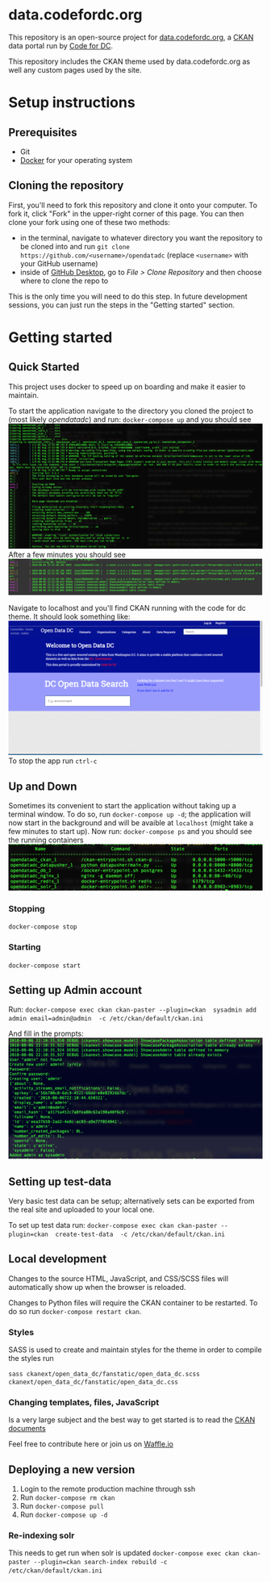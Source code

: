# data.codefordc.org

This repository is an open-source project for [data.codefordc.org](http://data.codefordc.org/), a [CKAN](https://ckan.org/) data portal run by [Code for DC](https://codefordc.org/).

This repository includes the CKAN theme used by data.codefordc.org as well any custom pages used by the site.

# Setup instructions

## Prerequisites

- Git
- [Docker](https://docs.docker.com/engine/installation/) for your operating system

## Cloning the repository

First, you'll need to fork this repository and clone it onto your computer. To fork it, click "Fork" in the upper-right corner of this page. You can then clone your fork using one of these two methods:
- in the terminal, navigate to whatever directory you want the repository to be cloned into and run `git clone https://github.com/<username>/opendatadc` (replace `<username>` with your GitHub username)
- inside of [GitHub Desktop](https://desktop.github.com/), go to _File > Clone Repository_ and then choose where to clone the repo to

This is the only time you will need to do this step. In future development sessions, you can just run the steps in the "Getting started" section.

# Getting started
## Quick Started
This project uses docker to speed up on boarding and make it easier to maintain.  

To start the application navigate to the directory you cloned the project to (most likely _opendatadc_) and run:
`docker-compose up` and you should see ![starting](assets/starting-up.png)  After a few minutes you should see ![started](assets/started.png)

Navigate to localhost and you'll find CKAN running with the code for dc theme. It should look something like: ![started-site](assets/started-site.png)  To stop the app run `ctrl-c`

## Up and Down
Sometimes its convenient to start the application without taking up a terminal window.  To do so, run `docker-compose up -d`; the application will now start in the background and will be avaible at `localhost` (might take a few minutes to start up).  Now run: `docker-compose ps` and you should see the running containers ![docker-compose ps](assets/app-ps.png)

### Stopping
`docker-compose stop`

### Starting
`docker-compose start`

## Setting up Admin account
Run: `docker-compose exec ckan ckan-paster --plugin=ckan  sysadmin add admin email=admin@admin  -c /etc/ckan/default/ckan.ini`

And fill in the prompts: ![admin-prompt](assets/admin-prompt.png)

## Setting up test-data
Very basic test data can be setup; alternatively sets can be exported from the real site and uploaded to your local one.

To set up test data run: `docker-compose exec ckan ckan-paster --plugin=ckan  create-test-data  -c /etc/ckan/default/ckan.ini`

## Local development

Changes to the source HTML, JavaScript, and CSS/SCSS files will automatically show up when the browser is reloaded.

Changes to Python files will require the CKAN container to be restarted.  To do so run `docker-compose restart ckan`.

### Styles

SASS is used to create and maintain styles for the theme in order to compile the styles run
```
sass ckanext/open_data_dc/fanstatic/open_data_dc.scss ckanext/open_data_dc/fanstatic/open_data_dc.css 
```

### Changing templates, files, JavaScript

Is a very large subject and the best way to get started is to read the [CKAN documents](http://docs.ckan.org/en/latest/theming/templates.html)

Feel free to contribute here or join us on [Waffle.io](https://waffle.io/codefordc/data.codefordc.org)

## Deploying a new version

1. Login to the remote production machine through ssh
2. Run `docker-compose rm ckan`
3. Run `docker-compose pull`
4. Run `docker-compose up -d`

### Re-indexing solr
This needs to get run when solr is updated
`docker-compose exec ckan ckan-paster --plugin=ckan search-index rebuild -c /etc/ckan/default/ckan.ini`
